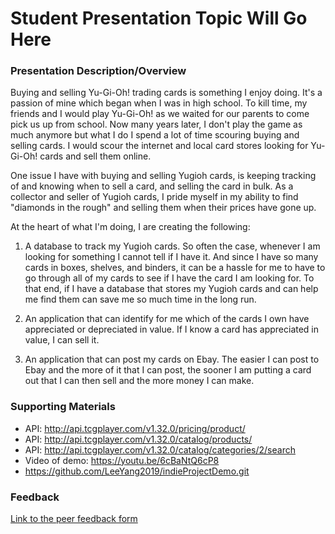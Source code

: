 # Student Presentation Topic Will Go Here

### Presentation Description/Overview

Buying and selling Yu-Gi-Oh! trading cards is something I enjoy doing. It's a passion of mine which began when I was in high school. To kill time, my friends and I would play Yu-Gi-Oh! as we waited for our parents to come pick us up from school. Now many years later, I don't play the game as much anymore but what I do I spend a lot of time scouring buying and selling cards. I would scour the internet and local card stores looking for Yu-Gi-Oh! cards and sell them online. 

One issue I have with buying and selling Yugioh cards, is keeping tracking of and knowing when to sell a card, and selling the card in bulk. As a collector and seller of Yugioh cards, I pride myself in my ability to find "diamonds in the rough" and selling them when their prices have gone up. 

At the heart of what I'm doing, I are creating the following:

1. A database to track my Yugioh cards. So often the case, whenever I am looking for something I cannot tell if I have it. And since I have so many cards in boxes, shelves, and binders, it can be a hassle for me to have to go through all of my cards to see if I have the card I am looking for. To that end, if I have a database that stores my Yugioh cards and can help me find them can save me so much time in the long run.

2. An application that can identify for me which of the cards I own have appreciated or depreciated in value. If I know a card has appreciated in value, I can sell it.

3. An application that can post my cards on Ebay. The easier I can post to Ebay and the more of it that I can post, the sooner I am putting a card out that I can then sell and the more money I can make.
 
### Supporting Materials 

* API: http://api.tcgplayer.com/v1.32.0/pricing/product/
* API: http://api.tcgplayer.com/v1.32.0/catalog/products/
* API: http://api.tcgplayer.com/v1.32.0/catalog/categories/2/search
* Video of demo: https://youtu.be/6cBaNtQ6cP8
* https://github.com/LeeYang2019/indieProjectDemo.git

### Feedback

[Link to the peer feedback form](Feedback.md)

